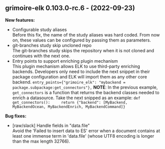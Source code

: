 ## grimoire-elk 0.103.0-rc.6 - (2022-09-23)

**New features:**

 * Configurable study aliases\
   Before this fix, the name of the study aliases was hard coded. From
   now on, these values can be configured by passing them as parameters.
 * git-branches study skip uncloned repo\
   The git-branches study skips the repository when it is not cloned and
   continues with the next one.
 * Entry points to support enriching plugin mechanism\
   This plugin mechanism allows ELK to use third-party enriching
   backends. Developers only need to include the next snippet in their
   package configuration and ELK will import them as any other core
   backend.  ``` entry_points={"grimoire_elk": "mybackend =
   package.subpackage:get_connectors"}, ``` **NOTE**: In the previous
   example, `get_connectors` is a function that returns the backend
   classes needed to enrich a datasource. Take the next snipped as an
   example: ``` def get_connectors():     return {"backend": [MyBackend,
   MyBackendOcean, MyBackendEnrich, MyBackendCommand]} ```

**Bug fixes:**

 * [raw/slack] Handle fields in "data.file"\
   Avoid the 'Failed to insert data to ES' error when a document contains
   at least one immense term in 'data.file' (whose UTF8 encoding is
   longer than the max length 32766).

